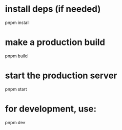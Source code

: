# install deps (if needed)
pnpm install

# make a production build
pnpm build

# start the production server
pnpm start

# for development, use:
pnpm dev
 
